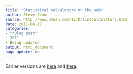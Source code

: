 ```yaml
---
title: "Statistical calculators on the web"
author: Steve Simon
source: http://www.pmean.com/11/OnlineCalculators.html
date: 2011-06-17
categories:
- "*Blog post"
- 2011
- Being updated
output: html_document
page_update: no
---
```


Earlier versions are [here][sim1] and [here][sim2].

[sim1]: http://www.pmean.com/11/OnlineCalculators.html
[sim2]: http://new.pmean.com/online-calculators/
